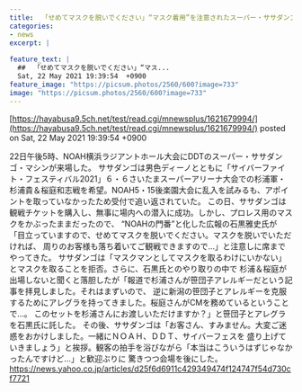 ```yaml
---
title:  「せめてマスクを脱いでください」“マスク着用”を注意されたスーパー・ササダンゴ・マシンがNOAH横浜大会から退場 
categories:
- news
excerpt: |
  
feature_text: |
  ##  「せめてマスクを脱いでください」“マス...
  Sat, 22 May 2021 19:39:54  +0900
feature_image: "https://picsum.photos/2560/600?image=733"
image: "https://picsum.photos/2560/600?image=733"
---
```


[https://hayabusa9.5ch.net/test/read.cgi/mnewsplus/1621679994/](https://hayabusa9.5ch.net/test/read.cgi/mnewsplus/1621679994/)
posted on Sat, 22 May 2021 19:39:54  +0900

<!--more-->

22日午後5時、NOAH横浜ラジアントホール大会にDDTのスーパー・ササダンゴ・マシンが来場した。 ササダンゴは男色ディーノとともに「サイバーファイト・フェスティバル2021」６・６さいたまスーパーアリーナ大会での杉浦軍・ 杉浦貴＆桜庭和志戦を希望。NOAH5・15後楽園大会に乱入を試みるも、アポイントを取っていなかったため受付で追い返されていた。 この日、ササダンゴは観戦チケットを購入し、無事に場内への潜入に成功。しかし、プロレス用のマスクをかぶったままだったので、 “NOAHの門番”と化した広報の石黒雅史氏が「目立っていますので、せめてマスクを脱いでください。マスクを脱いでいただければ、 周りのお客様も落ち着いてご観戦できますので…」と注意しに席までやってきた。 ササダンゴは「マスクマンとしてマスクを取るわけにいかない」とマスクを取ることを拒否。さらに、石黒氏とのやり取りの中で 杉浦＆桜庭が出場しないと聞くと落胆したが「報道で杉浦さんが笹団子アレルギーだという記事を拝見しました。それはまずいので、 逆に新潟の笹団子とアレルギーを克服するためにアレグラを持ってきました。桜庭さんがCMを務めているということで…。 このセットを杉浦さんにお渡しいただけますか？」と笹団子とアレグラを石黒氏に託した。 その後、ササダンゴは「お客さん、すみません。大変ご迷惑をおかけしました。一緒にＮＯＡＨ、ＤＤＴ、サイバーフェスを 盛り上げていきましょう」と挨拶。観客の拍手を浴びながら「本当はこういうはずじゃなかったんですけど…」と歓迎ぶりに 驚きつつ会場を後にした。 https://news.yahoo.co.jp/articles/d25f6d6911c429349474f124747f54d730cf7721
